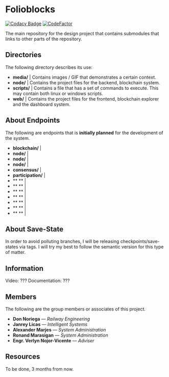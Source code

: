 # Folioblocks

[![Codacy Badge](https://app.codacy.com/project/badge/Grade/2a71cf953cf14f97beae8fa4d614b1c0)](https://www.codacy.com/gh/CodexLink/folioblocks/dashboard?utm_source=github.com&amp;utm_medium=referral&amp;utm_content=CodexLink/folioblocks&amp;utm_campign=Badge_Grade)
[![CodeFactor](https://www.codefactor.io/repository/github/codexlink/folioblocks/badge)](https://www.codefactor.io/repository/github/codexlink/folioblocks)

The main repository for the design project that contains submodules that links to other parts of the repository.

## Directories

The following directory describes its use:

- **media/** | Contains images / GIF that demonstrates a certain context.
- **node/** | Contains the project files for the backend, blockchain system.
- **scripts/** | Contains a file that has a set of commands to execute. This may contain both linux or windows scripts.
- **web/** | Contains the project files for the frontend, blockchain explorer and the dashboard system.

## About Endpoints

The following are endpoints that is **initially planned** for the development of the system.

- **blockchain/** | 
- **node/** | 
- **node/<type>** | 
- **node/<???>** | 
- **consensus/** | 
- **participation/** | 
- ** ** | 
- ** ** | 
- ** ** | 
- ** ** | 
- ** ** | 
- ** ** | 
- ** ** | 

## About Save-State

In order to avoid polluting branches, I will be releasing checkpoints/save-states via tags. I will try my best to follow the semantic version for this type of matter.

## Information

Video: ???
Documentation: ???

## Members

The following are the group members or associates of this project.

- **Don Noriega** — *Railway Engineering*
- **Janrey Licas** — *Intelligent Systems*
- **Alexander Marjes** — *System Administration*
- **Ronand Marasigan** — *System Administration*
- **Engr. Verlyn Nojor-Vicente** — *Adviser*

## Resources

To be done, 3 months from now.

